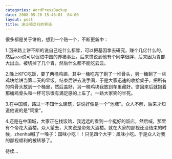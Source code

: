 ```yaml
--- 
categories: WordPressBackup
date: 2008-05-26 15:46:01 -04:00
layout: post
title: 波士顿之行的笑话
---
```

很多都是关于饼的，想到一个贴一个，不断更新中：

1.回来路上饼不断的说自己吃什么都胖，可以把基因拿去研究，赚个几亿什么的，然后aza说可以促进中国的养猪事业。后来饼说到他有个同学很胖，后来因为胃部大出血，被切掉了几个胃，然后什么都不能吃云云。

2.晚上KFC吃饭，要了两桶鸡翅。其中一桶吃完了剩了一堆骨头，另一桶剩了一些鸡块给饼当第二天的早饭。结束后饼去洗手间，于是大家迅速的收拾桌子，把所有的鸡骨头放到一个桶里，然后盖好，另一桶鸡块我放到车里藏好。饼回来后就抱着那桶鸡骨头和一杯可乐很有满足感的上车了。一路大家笑的半死。

3.在中国城，路过一不知什么建筑，饼说好像是一个"池塘"。众人不解，后来才知道他说的是"祠堂"。

4.还是在中国城，大家正在找饭馆，我远远的看到一个挺好的饭店，然后喊，那里有个帝花大酒楼。众人望去，大笑说是帝苑大酒楼。就在大家的鄙视还没结束的时候，zhenhai喊了一嗓子：国味小吃！！只见四个大字：風味小吃。于是众人对我的鄙视顺利的被转移了。

待续...
